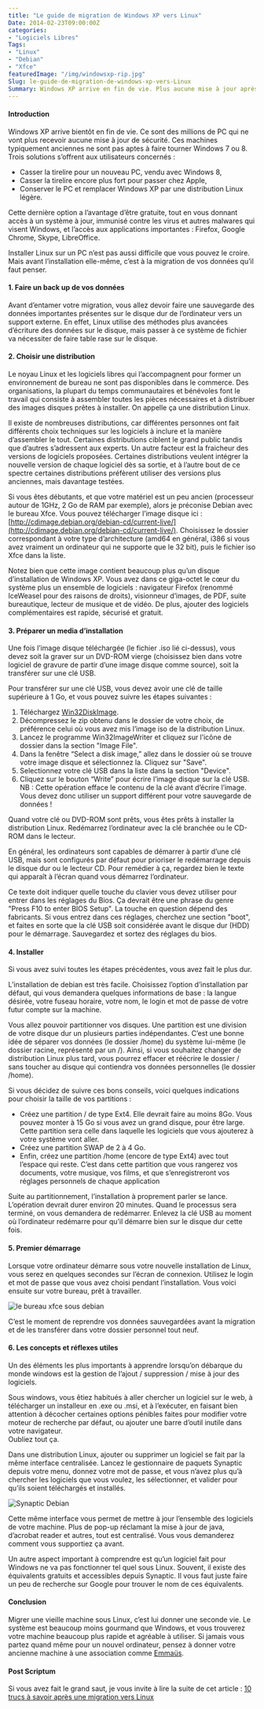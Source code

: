 ```yaml
---
title: "Le guide de migration de Windows XP vers Linux"
Date: 2014-02-23T09:00:00Z
categories: 
- "Logiciels Libres"
Tags: 
- "Linux"
- "Debian"
- "Xfce"
featuredImage: "/img/windowsxp-rip.jpg"
Slug: le-guide-de-migration-de-windows-xp-vers-Linux
Summary: Windows XP arrive en fin de vie. Plus aucune mise à jour après juin 2014. Mais ça ne veut pas dire qu’il faut mettre son PC à la benne.
---
```


#### Introduction

Windows XP arrive bientôt en fin de vie. Ce sont des millions de PC qui ne vont plus recevoir aucune mise à jour de sécurité. Ces machines typiquement anciennes ne sont pas aptes à faire tourner Windows 7 ou 8. Trois solutions s’offrent aux utilisateurs concernés :

* Casser la tirelire pour un nouveau PC, vendu avec Windows 8,
* Casser la tirelire encore plus fort pour passer chez Apple,
* Conserver le PC et remplacer Windows XP par une distribution Linux légère.

Cette dernière option a l’avantage d’être gratuite, tout en vous donnant accès à un système à jour, immunisé contre les virus et autres malwares qui visent Windows, et l’accès aux applications importantes : Firefox, Google Chrome, Skype, LibreOffice.

Installer Linux sur un PC n’est pas aussi difficile que vous pouvez le croire. Mais avant l’installation elle-même, c’est à la migration de vos données qu’il faut penser.

#### 1. Faire un back up de vos données

Avant d’entamer votre migration, vous allez devoir faire une sauvegarde des données importantes présentes sur le disque dur de l’ordinateur vers un support externe. En effet, Linux utilise des méthodes plus avancées d’écriture des données sur le disque, mais passer à ce système de fichier va nécessiter de faire table rase sur le disque.

#### 2. Choisir une distribution

Le noyau Linux et les logiciels libres qui l’accompagnent pour former un environnement de bureau ne sont pas disponibles dans le commerce. 
Des organisations, la plupart du temps communautaires et bénévoles font le travail qui consiste à assembler toutes les pièces nécessaires et à distribuer des images disques prêtes à installer.
On appelle ça une distribution Linux.

Il existe de nombreuses distributions, car différentes personnes ont fait différents choix techniques sur les logiciels à inclure et la manière d’assembler le tout.
Certaines distributions ciblent le grand public tandis que d’autres s’adressent aux experts. 
Un autre facteur est la fraicheur des versions de logiciels proposées. Certaines distributions veulent intégrer la nouvelle version de chaque logiciel dès sa sortie, et à l’autre bout de ce spectre certaines distributions préfèrent utiliser des versions plus anciennes, mais davantage testées.

Si vous êtes débutants, et que votre matériel est un peu ancien (processeur autour de 1GHz, 2 Go de RAM par exemple), alors je préconise Debian avec le bureau Xfce.
Vous pouvez télécharger l’image disque ici : [http://cdimage.debian.org/debian-cd/current-live/](http://cdimage.debian.org/debian-cd/current-live/).
Choisissez le dossier correspondant à votre type d’architecture (amd64 en général, i386 si vous avez vraiment un ordinateur qui ne supporte que le 32 bit), puis le fichier iso Xfce dans la liste.

Notez bien que cette image contient beaucoup plus qu’un disque d’installation de Windows XP. Vous avez dans ce giga-octet le cœur du système plus un ensemble de logiciels : navigateur Firefox (renommé IceWeasel pour des raisons de droits), visionneur d’images, de PDF, suite bureautique, lecteur de musique et de vidéo. De plus, ajouter des logiciels complémentaires est rapide, sécurisé et gratuit.

#### 3. Préparer un media d’installation

Une fois l’image disque téléchargée (le fichier .iso lié ci-dessus), vous devez soit la graver sur un DVD-ROM vierge (choisissez bien dans votre logiciel de gravure de partir d’une image disque comme source), soit la transférer sur une clé USB.

Pour transférer sur une clé USB, vous devez avoir une clé de taille supérieure à 1 Go, et vous pouvez suivre les étapes suivantes :

1. Téléchargez [Win32DiskImage](http://launchpad.net/win32-image-writer/0.1/0.1/+download/win32diskimager-RELEASE-0.1-r15-win32.zip).
2. Décompressez le zip obtenu dans le dossier de votre choix, de préférence celui où vous avez mis l’image iso de la distribution Linux.
3. Lancez le programme Win32ImageWriter et cliquez sur l’icône de dossier dans la section "Image File".
4. Dans la fenêtre “Select a disk image,” allez dans le dossier où se trouve votre image disque et sélectionnez la. Cliquez sur "Save".
5. Selectionnez votre clé USB dans la liste dans la section "Device".
6. Cliquez sur le bouton “Write” pour écrire l’image disque sur la clé USB. NB : Cette opération efface le contenu de la clé avant d’écrire l’image. Vous devez donc utiliser un support différent pour votre sauvegarde de données !

Quand votre clé ou DVD-ROM sont prêts, vous êtes prêts à installer la distribution Linux.
Redémarrez l’ordinateur avec la clé branchée ou le CD-ROM dans le lecteur.

En général, les ordinateurs sont capables de démarrer à partir d’une clé USB, mais sont configurés par défaut pour prioriser le redémarrage depuis le disque dur ou le lecteur CD.
Pour remédier à ça, regardez bien le texte qui apparaît à l’écran quand vous démarrez l’ordinateur.

Ce texte doit indiquer quelle touche du clavier vous devez utiliser pour entrer dans les réglages du Bios.
Ça devrait être une phrase du genre "Press F10 to enter BIOS Setup".
La touche en question dépend des fabricants.
Si vous entrez dans ces réglages, cherchez une section "boot", et faites en sorte que la clé USB soit considérée avant le disque dur (HDD) pour le démarrage.
Sauvegardez et sortez des réglages du bios.

#### 4. Installer

Si vous avez suivi toutes les étapes précédentes, vous avez fait le plus dur.

L’installation de debian est très facile. Choisissez l’option d’installation par défaut, qui vous demandera quelques informations de base : la langue désirée, votre fuseau horaire, votre nom, le login et mot de passe de votre futur compte sur la machine.

Vous allez pouvoir partitionner vos disques. Une partition est une division de votre disque dur un plusieurs parties indépendantes. C’est une bonne idée de séparer vos données (le dossier /home) du système lui-même (le dossier racine, représenté par un /).
Ainsi, si vous souhaitez changer de distribution Linux plus tard, vous pourrez effacer et réécrire le dossier / sans toucher au disque qui contiendra vos données personnelles (le dossier /home).

Si vous décidez de suivre ces bons conseils, voici quelques indications pour choisir la taille de vos partitions :

* Créez une partition / de type Ext4. Elle devrait faire au moins 8Go. Vous pouvez monter à 15 Go si vous avez un grand disque, pour être large. Cette partition sera celle dans laquelle les logiciels que vous ajouterez à votre système vont aller.
* Créez une partition SWAP de 2 à 4 Go.
* Enfin, créez une partition /home (encore de type Ext4) avec tout l’espace qui reste. C’est dans cette partition que vous rangerez vos documents, votre musique, vos films, et que s’enregistreront vos réglages personnels de chaque application

Suite au partitionnement, l’installation à proprement parler se lance.
L’opération devrait durer environ 20 minutes.
Quand le processus sera terminé, on vous demandera de redémarrer.
Enlevez la clé USB au moment où l’ordinateur redémarre pour qu’il démarre bien sur le disque dur cette fois.

#### 5. Premier démarrage

Lorsque votre ordinateur démarre sous votre nouvelle installation de Linux, vous serez en quelques secondes sur l’écran de connexion.
Utilisez le login et mot de passe que vous avez choisi pendant l’installation.
Vous voici ensuite sur votre bureau, prêt à travailler.

![le bureau xfce sous debian](/img/debian-xfce.jpg)

C’est le moment de reprendre vos données sauvegardées avant la migration et de les transférer dans votre dossier personnel tout neuf.

#### 6. Les concepts et réflexes utiles

Un des éléments les plus importants à apprendre lorsqu’on débarque du monde windows est la gestion de l’ajout / suppression / mise à jour des logiciels.

Sous windows, vous êtiez habitués à aller chercher un logiciel sur le web, à télécharger un installeur en .exe ou .msi, et à l’exécuter, en faisant bien attention à décocher certaines options pénibles faites pour modifier votre moteur de recherche par défaut, ou ajouter une barre d’outil inutile dans votre navigateur.  
Oubliez tout ça.

Dans une distribution Linux, ajouter ou supprimer un logiciel se fait par la même interface centralisée.
Lancez le gestionnaire de paquets Synaptic depuis votre menu, donnez votre mot de passe, et vous n’avez plus qu’à chercher les logiciels que vous voulez, les sélectionner, et valider pour qu’ils soient téléchargés et installés.

![Synaptic Debian](/img/Debian-7-Synaptic-Package-Manager.png)

Cette même interface vous permet de mettre à jour l’ensemble des logiciels de votre machine.
Plus de pop-up réclamant la mise à jour de java, d’acrobat reader et autres, tout est centralisé.
Vous vous demanderez comment vous supportiez ça avant.

Un autre aspect important à comprendre est qu’un logiciel fait pour Windows ne va pas fonctionner tel quel sous Linux.
Souvent, il existe des équivalents gratuits et accessibles depuis Synaptic.
Il vous faut juste faire un peu de recherche sur Google pour trouver le nom de ces équivalents.

#### Conclusion

Migrer une vieille machine sous Linux, c’est lui donner une seconde vie.
Le système est beaucoup moins gourmand que Windows, et vous trouverez votre machine beaucoup plus rapide et agréable à utiliser.
Si jamais vous partez quand même pour un nouvel ordinateur, pensez à donner votre ancienne machine à une association comme [Emmaüs](http://www.emmaus-france.org/).

#### Post Scriptum

Si vous avez fait le grand saut, je vous invite à lire la suite de cet article : [10 trucs à savoir après une migration vers Linux](https://www.plemaire.net/10-trucs-a-savoir-apres-une-migration-vers-linux)
